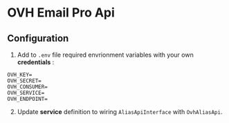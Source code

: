 # OVH Email Pro Api

## Configuration

1. Add to `.env` file required envrionment variables with your own **credentials** :

 ```
 OVH_KEY=
 OVH_SECRET=
 OVH_CONSUMER=
 OVH_SERVICE=
 OVH_ENDPOINT=
 ```

2. Update **service** definition to wiring `AliasApiInterface` with `OvhAliasApi`.

